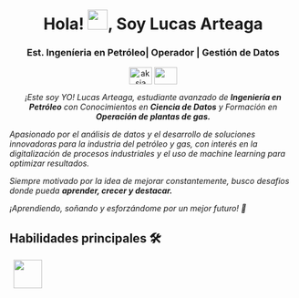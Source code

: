 <h1 align="center">Hola! <img src="https://media.giphy.com/media/hvRJCLFzcasrR4ia7z/giphy.gif" width="35">, Soy Lucas Arteaga</h1>

<h3 align="center">Est. Ingeníeria en Petróleo| Operador | Gestión de Datos</h3>
<p align="center">
<a href="[https://www.linkedin.com/in/aksia/](https://www.linkedin.com/in/lucas-arteaga-4649b4174/)" target="blank"><img align="center" src="https://cdn.jsdelivr.net/npm/simple-icons@3.0.1/icons/linkedin.svg" alt="aksia" height="30" width="40" /></a>
 <a href = "mailto: larteaga@fi.uba.ar"><img align="center" src="https://simpleicons.org/icons/gmail.svg" height="30" width="40" /></a>
</p>
</p>
<p align="center">
  <em>
    ¡Este soy YO! Lucas Arteaga, estudiante avanzado de <b>Ingeniería en Petróleo</b> con Conocimientos en <b>Ciencia de Datos</b> y Formación  en <b>Operación de plantas de gas.</b>

Apasionado por el  análisis de datos y el desarrollo de soluciones innovadoras para la industria del petróleo y gas, con interés en la digitalización de procesos industriales y el uso de machine learning para optimizar resultados.

Siempre motivado por la idea de mejorar constantemente, busco desafios donde pueda <b> aprender, crecer y destacar.</b>

¡Aprendiendo, soñando y esforzándome por un mejor futuro! 🚀
  </em> 
  <br>
</p>
<h2>Habilidades principales 🛠️</h2>
 <code> <img height="50" src="[https://github.com/uannabi/-/blob/master/resource/jp.svg](https://img.shields.io/badge/python-3670A0?style=for-the-badge&logo=python&logoColor=ffdd54))"> </code>
